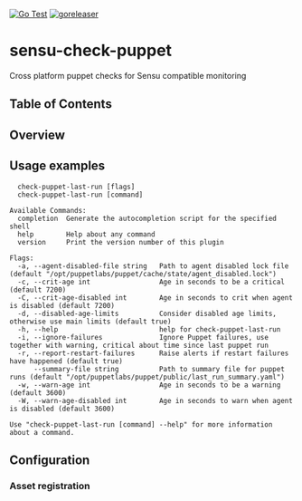 [![Go Test](https://github.com/nmollerup/sensu-check-puppet/actions/workflows/test.yml/badge.svg)](https://github.com/nmollerup/sensu-check-puppet/actions/workflows/test.yml) [![goreleaser](https://github.com/nmollerup/sensu-check-puppet/actions/workflows/release.yml/badge.svg)](https://github.com/nmollerup/sensu-check-puppet/actions/workflows/release.yml)

# sensu-check-puppet

Cross platform puppet checks for Sensu compatible monitoring

## Table of Contents

## Overview

## Usage examples

```
  check-puppet-last-run [flags]
  check-puppet-last-run [command]

Available Commands:
  completion  Generate the autocompletion script for the specified shell
  help        Help about any command
  version     Print the version number of this plugin

Flags:
  -a, --agent-disabled-file string   Path to agent disabled lock file (default "/opt/puppetlabs/puppet/cache/state/agent_disabled.lock")
  -c, --crit-age int                 Age in seconds to be a critical (default 7200)
  -C, --crit-age-disabled int        Age in seconds to crit when agent is disabled (default 7200)
  -d, --disabled-age-limits          Consider disabled age limits, otherwise use main limits (default true)
  -h, --help                         help for check-puppet-last-run
  -i, --ignore-failures              Ignore Puppet failures, use together with warning, critical about time since last puppet run
  -r, --report-restart-failures      Raise alerts if restart failures have happened (default true)
      --summary-file string          Path to summary file for puppet runs (default "/opt/puppetlabs/puppet/public/last_run_summary.yaml")
  -w, --warn-age int                 Age in seconds to be a warning (default 3600)
  -W, --warn-age-disabled int        Age in seconds to warn when agent is disabled (default 3600)

Use "check-puppet-last-run [command] --help" for more information about a command.
```

## Configuration

### Asset registration
